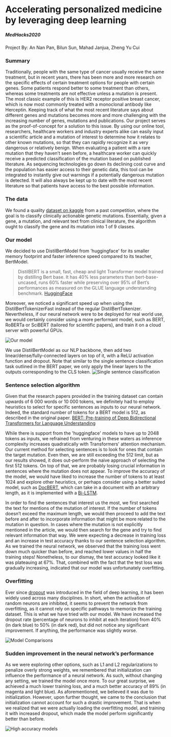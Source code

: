 # Accelerating personalized medicine by leveraging deep learning
##### MedHacks2020
Project By: An Nan Pan, Bilun Sun, Mahad Janjua, Zheng Yu Cui

### Summary
Traditionally, people with the same type of cancer usually receive the same treatment, but in recent years, there has been more and more research on the specific effects of certain treatment options for people with certain genes. Some patients respond better to some treatment than others, whereas some treatments are not effective unless a mutation is present. The most classic example of this is HER2 receptor positive breast cancer, which is now most commonly treated with a monoclonal antibody like Herceptin. Keeping track of what the most recent literature says about different genes and mutations becomes more and more challenging with the increasing number of genes, mutations and publications.
Our project serves as the proof-of-concept for a solution to this issue. By using our online tool, researchers, healthcare workers and industry experts alike can easily input a scientific article and a mutation of interest to determine how it relates to other known mutations, so that they can rapidly recognize it as very dangerous or relatively benign. When evaluating a patient with a rare mutation that they haven’t seen before, a healthcare worker can quickly receive a predicted classification of the mutation based on published literature.
As sequencing technologies go down its declining cost curve and the population has easier access to their genetic data, this tool can be integrated to instantly give out warnings if a potentially dangerous mutation is detected. It will also always be kept up to date with the most recent literature so that patients have access to the best possible information.

### The data
We found a quality [dataset on kaggle](https://www.kaggle.com/c/msk-redefining-cancer-treatment/overview) from a past competition, where the goal is to classify clinically actionable genetic mutations. Essentially, given a gene, a mutation, and relevant text from clinical literature, the algorithm ought to classify the gene and its mutation into 1 of 9 classes.

### Our model

We decided to use DistilBertModel from 'huggingface' for its smaller memory footprint and faster inference speed compared to its teacher, BertModel.

> DistilBERT is a small, fast, cheap and light Transformer model trained by distilling Bert base. It has 40% less parameters than bert-base-uncased, runs 60% faster while preserving over 95% of Bert’s performances as measured on the GLUE language understanding benchmark. 
[HuggingFace](https://huggingface.co/transformers/model_doc/distilbert.html)

Moreover, we noticed a significant speed up when using the DistilBertTokenizerFast instead of the regular DistilBertTokenizer.
Nevertheless, if our neural network were to be deployed for real world use, we would certainly consider using a more performant model, such as BERT, RoBERTa or SciBERT (tailored for scientific papers), and train it on a cloud server with powerful GPUs.

![Our model](views/static/model.png)

We use DistilBertModel as our NLP backbone, then add two linear/dense/fully-connected layers on top of it, with a ReLU activation function and dropout. Note that similar to the single sentence classification task outlined in the BERT paper, we only apply the linear layers to the outputs corresponding to the CLS token.
![Single sentence classification](views/static/single_sentence_classification.png)


### Sentence selection algorithm
 
Given that the research papers provided in the training dataset can contain upwards of 6 000 words or 10 000 tokens, we definitely had to employ heuristics to select for specific sentences as inputs to our neural network. Indeed, the standard number of tokens for a BERT model is 512, as described in the original paper. [BERT: Pre-training of Deep Bidirectional Transformers for
Language Understanding](https://arxiv.org/pdf/1810.04805.pdf)

While there is support from the 'huggingface' models to have up to 2048 tokens as inputs, we refrained from venturing in these waters as inference complexity increases quadratically with Transformers' attention mechanism.
Our current method for selecting sentences is to look for ones that contain the target mutation. Even then, we are still exceeding the 512 limit, but as our results showed, it does out-perform the naive approach of selecting the first 512 tokens. On top of that, we are probably losing crucial information in sentences where the mutation does not appear.
To improve the accuracy of the model, we would have liked to increase the number of tokens to at least 1024 and explore other heuristics, or perhaps consider using a better suited model, such as [DocBERT](https://arxiv.org/pdf/1904.08398.pdf), which can take in a document with an arbitrary length, as it is implemented with a [Bi-LSTM](https://arxiv.org/pdf/1904.08398.pdf).

In order to find the sentences that interest us the most, we first searched the text for mentions of the mutation of interest. If the number of tokens doesn’t exceed the maximum length, we would then proceed to add the text before and after to incorporate information that might be more related to the mutation in question. In cases where the mutation is not explicitly mentioned in the article, we would then search for the gene and try to find relevant information that way. 
We were expecting a decrease in training loss and an increase in test accuracy thanks to our sentence selection algorithm. As we trained the neural network, we observed that the training loss went down much quicker than before, and reached lower values in half the training steps! Nonetheless, to our dismay, the test accuracy looked like it was plateauing at 67%. That, combined with the fact that the test loss was gradually increasing, indicated that our model was unfortunately overfitting.

### Overfitting

Ever since [dropout](https://www.cs.toronto.edu/~hinton/absps/JMLRdropout.pdf) was introduced in the field of deep learning, it has been widely used across many disciplines. In short, when the activation of random neurons are inhibited, it seems to prevent the network from overfitting, as it cannot rely on specific pathways to memorize the training dataset. This is what we have tried with our model. We have increased the dropout rate (percentage of neurons to inhibit at each iteration) from 40% (in dark blue) to 50% (in dark red), but did not notice any significant improvement. If anything, the performance was slightly worse.

![Model Comparisons](views/static/model_comparison.png)

### Sudden improvement in the neural network’s performance

As we were exploring other options, such as L1 and L2 regularizations to penalize overly strong weights, we remembered that initialization can influence the performance of a neural network. As such, without changing any setting, we trained the model once more. To our great surprise, we achieved a much lower training loss, and a much better accuracy of 89% (in magenta and light blue). As aforementioned, we believed it was due to initialization. However, upon further thought, we came to the conclusion that initialization cannot account for such a drastic improvement. That is when we realized that we were actually loading the overfitting model, and training it with increased dropout, which made the model perform significantly better than before.

![High accuracy models](views/static/HA_comparison.png)
